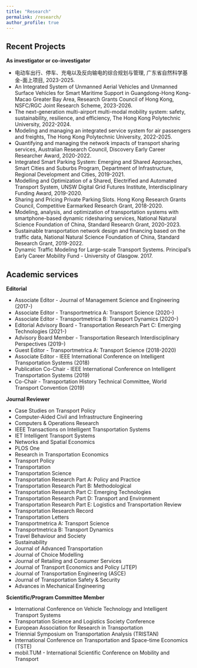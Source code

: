 ```yaml
---
title: "Research"
permalink: /research/
author_profile: true
---
```


Recent Projects 
-----------
**As investigator or co-investigator**

* 电动车出行、停车、充电以及反向输电的综合规划与管理, 广东省自然科学基金-面上项目, 2023-2025.
* An Integrated System of Unmanned Aerial Vehicles and Unmanned Surface Vehicles for Smart Maritime Support in Guangdong-Hong Kong-Macao Greater Bay Area,  Research Grants Council of Hong Kong, NSFC/RGC Joint Research Scheme, 2023-2026.
* The next-generation multi-airport multi-modal mobility system: safety, sustainability, resilience, and efficiency, The Hong Kong Polytechnic University, 2022-2024.
* Modeling and managing an integrated service system for air passengers and freights, The Hong Kong Polytechnic University, 2022-2025.
* Quantifying and managing the network impacts of transport sharing services, Australian Research Council, Discovery Early Career Researcher Award, 2020-2022.
* Integrated Smart Parking System: Emerging and Shared Approaches, Smart Cities and Suburbs Program, Department of Infrastructure, Regional Development and Cities, 2019-2021.
* Modelling and Optimization of a Shared, Electrified and Automated Transport System, UNSW Digital Grid Futures Institute, Interdisciplinary Funding Award, 2019-2020.
* Sharing and Pricing Private Parking Slots. Hong Kong Research Grants Council, Competitive Earmarked Research Grant, 2018-2020.
* Modeling, analysis, and optimization of transportation systems with smartphone-based dynamic ridesharing services, National Natural Science Foundation of China, Standard Research Grant, 2020-2023.
* Sustainable transportation network design and financing based on the traffic data, National Natural Science Foundation of China, Standard Research Grant, 2019-2022.
* Dynamic Traffic Modeling for Large-scale Transport Systems. Principal’s Early Career Mobility Fund - University of Glasgow. 2017.

Academic services
-------------
**Editorial**

* Associate Editor - Journal of Management Science and Engineering (2017-)
* Associate Editor - Transportmetrica A: Transport Science (2020-)
* Associate Editor - Transportmetrica B: Transport Dynamics (2020-)
* Editorial Advisory Board - Transportation Research Part C: Emerging Technologies (2021-)
* Advisory Board Member - Transportation Research Interdisciplinary Perspectives (2019-)
* Guest Editor - Transportmetrica A: Transport Science (2018-2020)
* Associate Editor - IEEE International Conference on Intelligent Transportation Systems (2018)
* Publication Co-Chair - IEEE International Conference on Intelligent Transportation Systems (2019)
* Co-Chair - Transportation History Technical Committee, World Transport Convention (2019)

**Journal Reviewer**

* Case Studies on Transport Policy
* Computer-Aided Civil and Infrastructure Engineering
* Computers & Operations Research
* IEEE Transactions on Intelligent Transportation Systems
* IET Intelligent Transport Systems
* Networks and Spatial Economics
* PLOS One
* Research in Transportation Economics
* Transport Policy
* Transportation
* Transportation Science
* Transportation Research Part A: Policy and Practice
* Transportation Research Part B: Methodological
* Transportation Research Part C: Emerging Technologies
* Transportation Research Part D: Transport and Environment
* Transportation Research Part E: Logistics and Transportation Review
* Transportation Research Record
* Transportation Letters
* Transportmetrica A: Transport Science
* Transportmetrica B: Transport Dynamics
* Travel Behaviour and Society
* Sustainability
* Journal of Advanced Transportation
* Journal of Choice Modelling
* Journal of Retailing and Consumer Services
* Journal of Transport Economics and Policy (JTEP)
* Journal of Transportation Engineering (ASCE)
* Journal of Transportation Safety & Security
* Advances in Mechanical Engineering

**Scientific/Program Committee Member**

* International Conference on Vehicle Technology and Intelligent Transport Systems
* Transportation Science and Logistics Society Conference
* European Association for Research in Transportation
* Triennial Symposium on Transportation Analysis (TRISTAN)
* International Conference on Transportation and Space-time Economics (TSTE)
* mobil.TUM - International Scientific Conference on Mobility and Transport
